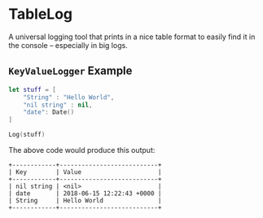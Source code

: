 # TableLog
A universal logging tool that prints in a nice table format to easily find it in the console – especially in big logs.

##  `KeyValueLogger` Example

```swift
let stuff = [
    "String" : "Hello World",
    "nil string" : nil,
    "date": Date()
]

Log(stuff)
```


The above code would produce this output:

```
+------------+---------------------------+
| Key        | Value                     |
+------------+---------------------------+
| nil string | <nil>                     |
| date       | 2018-06-15 12:22:43 +0000 |
| String     | Hello World               |
+------------+---------------------------+
```
